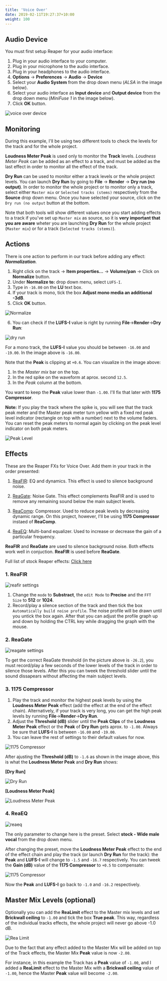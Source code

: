 ```yaml
---
title: 'Voice Over'
date: 2019-02-11T19:27:37+10:00
weight: 100
---
```


## Audio Device

You must first setup Reaper for your audio interface:

1. Plug in your audio interface to your computer.
2. Plug in your microphone to the audio interface.
3. Plug in your headphones to the audio interface.
4. **Options** -> **Preferences** -> **Audio** -> **Device**
5. Select your **Audio System** from the drop down menu (*ALSA* in the image below).
6. Select your audio interface as **Input device** and **Output device** from the drop down menu (*MiniFuse 1* in the image below).
7. Click **OK** button.

![voice over device](voiceoverdevice.webp)

## Monitoring

During this example, I'll be using two different tools to check the levels for the track and for the whole project.

**Loudness Meter Peak** is used only to monitor the **Track** levels. *Loudness Meter Peak* can be added as an effect to a track, and must be added as the last effect in order to monitor all the effect of the track.

**Dry Run** can be used to monitor either a track levels or the whole project levels. You can launch **Dry Run** by going to **File** -> **Render** -> **Dry run (no output)**. In order to monitor the whole project or to monitor only a track, select either `Master mix` or `Selected tracks (stems)` respectively from the **Source** drop down menu. Once you have selected your source, click on the `Dry run (no output` button at the bottom.

Note that both tools will show different values once you start adding effects to a track if you've set up `Master mix` as source, so it is **very important that you are aware** wheter you are launching **Dry Run** for the whole project (`Master mix`) or for a track (`Selected tracks (stems)`).

## Actions

There is one action to perform in our track before adding any effect: ***Normalization***.

1. Right click on the track -> **Item properties...** -> **Volume/pan** -> Click on **Normalize** button.
2. Under **Normalize to:** drop down menu, select `LUFS-I`.
3. Type in `-16.00` on the **LU** text box.
4. If your track is mono, tick the box **Adjust mono media an additional -3dB**.
5. Click **OK** button.

![Normalize](normalize.webp)

6. You can check if the **LUFS-I** value is right by running **File**->**Render**->**Dry Run**:

![dry run](dryrun.webp)

For a mono track, the **LUFS-I** value you should be between `-16.00` and `-19.00`. In the image above is `-16.00`.

Note that the **Peak** is clipping at `+0.6`. You can visualize in the image above:

1. In the *Master mix* bar on the top.
2. In the red spike on the waveform at aprox. second `12.5`.
3. In the *Peak* column at the bottom.

You want to keep the **Peak** value lower than `-1.00`. I'll fix that later with **1175 Compressor**.

**Note:** If you play the track where the spike is, you will see that the track peak meter and the Master peak meter turn yellow with a fixed red peak level indicator (rectangle on top with a number) next to the volume faders. You can reset the peak meters to normal again by clicking on the peak level indicator on both peak meters.

![Peak Level](peaklevel.webp)

## Effects

These are the Reaper FXs for Voice Over. Add them in your track in the order presented:

1. [ReaFIR](https://wiki.cockos.com/wiki/index.php/ReaFIR): EQ and dynamics. This effect is used to silence background noise.
2. [ReaGate](https://wiki.cockos.com/wiki/index.php/ReaGate): Noise Gate. This effect complements ReaFIR and is used to remove any remaining sound below the main subject levels.
3. [ReaComp](https://wiki.cockos.com/wiki/index.php/ReaComp): Compressor. Used to reduce peak levels by decreasing dynamic range. On this project, however, I'll be using **1175 Compressor** instaed of **ReaComp**.

4. [ReaEQ](https://wiki.cockos.com/wiki/index.php/ReaEQ): Multi-band equalizer. Used to increase or decrease the gain of a particular frequency. 

**ReaFIR** and **ReaGate** are used to silence background noise. Both effects work well in conjuction. **ReaFIR** is used before **ReaGate**.


Full list of stock Reaper effects: [Click here](https://wiki.cockos.com/wiki/index.php/ReaperEffects#Effects_written_by_Cockos.2C_the_REAPER_development_team)



### 1. ReaFIR

![reafir settings](reafir.webp)

1. Change the `mode` to **Substract**, the `edit Mode` to **Precise** and the `FFT Size` to **512** or **1024**.
2. Record/play a silence section of the track and then tick the box `Automatically build noise profile`. The noise profile will be drawn until you untick the box again. After that you can adjust the profile graph up and down by holding the CTRL key while dragging the graph with the mouse.


### 2. ReaGate

![reagate settings](reagate.webp)

To get the correct ReaGate threshold (in the picture above is `-26.2`), you must record/play a few seconds of the lower levels of the track in order to silence those levels. After this you can tweek the threshold slider until the sound dissapears without affecting the main subject levels.

### 3. 1175 Compressor

1. Play the track and monitor the highest peak levels by using the **Loudness Meter Peak** effect (add the effect at the end of the effect chain). Alternatively, if your track is very long, you can get the high peak levels by running **File**->**Render**->**Dry Run**.
2. Adjust the **Threshold (dB)** slider until the **Peak Clips** of the **Loudness Meter Peak** effect or the **Peak** of **Dry Run** gets aprox. to `-1.00`. Always be sure that **LUFS-I** is between `-16.00` and `-19.00`.
3. You can leave the rest of settings to their default values for now.

![1175 Compressor](1175compressor1.webp)

After ajusting the **Threshold (dB)** to `-1.6` as shown in the image above, this is what the **Loudness Meter Peak** and **Dry Run** shows:

**[Dry Run]**

![Dry Run](dryrun1.webp)

**[Loudness Meter Peak]**

![Loudness Meter Peak](loudnessmeterpeak1.webp)


### 4. ReaEQ

![reaeq](reaeq.webp)

The only parameter to change here is the preset. Select **stock - Wide male vocal** from the drop down menu.

After changing the preset, move the **Loudness Meter Peak** effect to the end of the effect chain and play the track (or launch **Dry Run** for the track): the **Peak** and **LUFS-I** will change to `-1.5` and `-16.7` respectively. You can tweek the **Gain (dB)** value of the **1175 Compressor** to `+0.5` to compensate:

![1175 Compressor](1175compressor2.webp)

Now the **Peak** and **LUFS-I** go back to `-1.0` and `-16.2` respectively.

## Master Mix Levels (optional)

Optionally you can add the **ReaLimit** effect to the Master mix levels and set **Brickwall ceiling** to `-1.00` and tick the box **True peak**. This way, regardless of the individual tracks effects, the whole project will never go above -1.0 dB.

![Rea Limit](realimit.webp)

Due to the fact that any effect added to the Master Mix will be added on top of the Track effects, the Master Mix **Peak** value is now `-2.00`.

For instance, in this example the Track has a **Peak** value of `-1.00`, and I added a **ReaLimit** effect to the Master Mix with a **Brickwall ceiling** value of `-1.00`, hence the Master **Peak** value will become `-2.00`.
